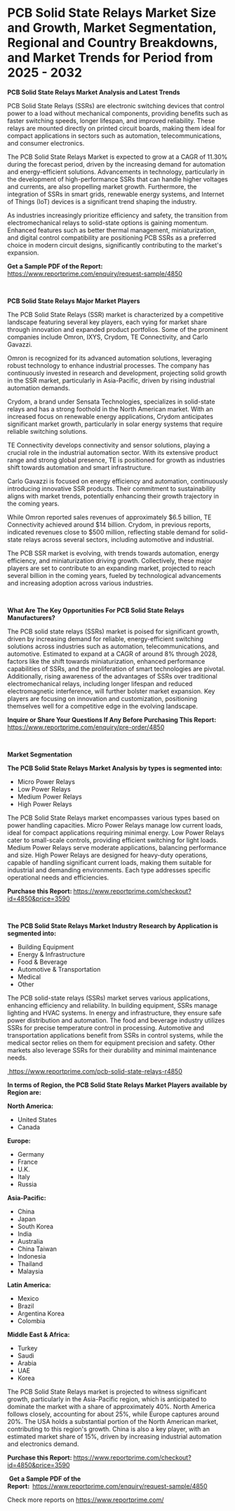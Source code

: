 <p><h1>PCB Solid State Relays Market Size and Growth, Market Segmentation, Regional and Country Breakdowns, and Market Trends for Period from 2025 -  2032</h1></p><p><strong>PCB Solid State Relays Market Analysis and Latest Trends</strong></p>
<p><p>PCB Solid State Relays (SSRs) are electronic switching devices that control power to a load without mechanical components, providing benefits such as faster switching speeds, longer lifespan, and improved reliability. These relays are mounted directly on printed circuit boards, making them ideal for compact applications in sectors such as automation, telecommunications, and consumer electronics.</p><p>The PCB Solid State Relays Market is expected to grow at a CAGR of 11.30% during the forecast period, driven by the increasing demand for automation and energy-efficient solutions. Advancements in technology, particularly in the development of high-performance SSRs that can handle higher voltages and currents, are also propelling market growth. Furthermore, the integration of SSRs in smart grids, renewable energy systems, and Internet of Things (IoT) devices is a significant trend shaping the industry.</p><p>As industries increasingly prioritize efficiency and safety, the transition from electromechanical relays to solid-state options is gaining momentum. Enhanced features such as better thermal management, miniaturization, and digital control compatibility are positioning PCB SSRs as a preferred choice in modern circuit designs, significantly contributing to the market's expansion.</p></p>
<p><strong>Get a Sample PDF of the Report:&nbsp;</strong> <a href="https://www.reportprime.com/enquiry/request-sample/4850?utm_campaign=3315&utm_medium=2&utm_source=Github&utm_content=ia&utm_term=19032025&utm_id=pcb-solid-state-relays">https://www.reportprime.com/enquiry/request-sample/4850</a></p>
<p>&nbsp;</p>
<p><strong>PCB Solid State Relays Major Market Players</strong></p>
<p><p>The PCB Solid State Relays (SSR) market is characterized by a competitive landscape featuring several key players, each vying for market share through innovation and expanded product portfolios. Some of the prominent companies include Omron, IXYS, Crydom, TE Connectivity, and Carlo Gavazzi.</p><p>Omron is recognized for its advanced automation solutions, leveraging robust technology to enhance industrial processes. The company has continuously invested in research and development, projecting solid growth in the SSR market, particularly in Asia-Pacific, driven by rising industrial automation demands.</p><p>Crydom, a brand under Sensata Technologies, specializes in solid-state relays and has a strong foothold in the North American market. With an increased focus on renewable energy applications, Crydom anticipates significant market growth, particularly in solar energy systems that require reliable switching solutions.</p><p>TE Connectivity develops connectivity and sensor solutions, playing a crucial role in the industrial automation sector. With its extensive product range and strong global presence, TE is positioned for growth as industries shift towards automation and smart infrastructure.</p><p>Carlo Gavazzi is focused on energy efficiency and automation, continuously introducing innovative SSR products. Their commitment to sustainability aligns with market trends, potentially enhancing their growth trajectory in the coming years.</p><p>While Omron reported sales revenues of approximately $6.5 billion, TE Connectivity achieved around $14 billion. Crydom, in previous reports, indicated revenues close to $500 million, reflecting stable demand for solid-state relays across several sectors, including automotive and industrial.</p><p>The PCB SSR market is evolving, with trends towards automation, energy efficiency, and miniaturization driving growth. Collectively, these major players are set to contribute to an expanding market, projected to reach several billion in the coming years, fueled by technological advancements and increasing adoption across various industries.</p></p>
<p>&nbsp;</p>
<p><strong>What Are The Key Opportunities For PCB Solid State Relays Manufacturers?</strong></p>
<p><p>The PCB solid state relays (SSRs) market is poised for significant growth, driven by increasing demand for reliable, energy-efficient switching solutions across industries such as automation, telecommunications, and automotive. Estimated to expand at a CAGR of around 8% through 2028, factors like the shift towards miniaturization, enhanced performance capabilities of SSRs, and the proliferation of smart technologies are pivotal. Additionally, rising awareness of the advantages of SSRs over traditional electromechanical relays, including longer lifespan and reduced electromagnetic interference, will further bolster market expansion. Key players are focusing on innovation and customization, positioning themselves well for a competitive edge in the evolving landscape.</p></p>
<p><strong>Inquire or Share Your Questions If Any Before Purchasing This Report:</strong> <a href="https://www.reportprime.com/enquiry/pre-order/4850?utm_campaign=3315&utm_medium=2&utm_source=Github&utm_content=ia&utm_term=19032025&utm_id=pcb-solid-state-relays">https://www.reportprime.com/enquiry/pre-order/4850</a></p>
<p>&nbsp;</p>
<p><strong>Market Segmentation</strong></p>
<p><strong>The PCB Solid State Relays Market Analysis by types is segmented into:</strong></p>
<p><ul><li>Micro Power Relays</li><li>Low Power Relays</li><li>Medium Power Relays</li><li>High Power Relays</li></ul></p>
<p><p>The PCB Solid State Relays market encompasses various types based on power handling capacities. Micro Power Relays manage low current loads, ideal for compact applications requiring minimal energy. Low Power Relays cater to small-scale controls, providing efficient switching for light loads. Medium Power Relays serve moderate applications, balancing performance and size. High Power Relays are designed for heavy-duty operations, capable of handling significant current loads, making them suitable for industrial and demanding environments. Each type addresses specific operational needs and efficiencies.</p></p>
<p><strong>Purchase this Report:&nbsp;</strong><a href="https://www.reportprime.com/checkout?id=4850&price=3590&utm_campaign=3315&utm_medium=2&utm_source=Github&utm_content=ia&utm_term=19032025&utm_id=pcb-solid-state-relays">https://www.reportprime.com/checkout?id=4850&price=3590</a></p>
<p>&nbsp;</p>
<p><strong>The PCB Solid State Relays Market Industry Research by Application is segmented into:</strong></p>
<p><ul><li>Building Equipment</li><li>Energy & Infrastructure</li><li>Food & Beverage</li><li>Automotive & Transportation</li><li>Medical</li><li>Other</li></ul></p>
<p><p>The PCB solid-state relays (SSRs) market serves various applications, enhancing efficiency and reliability. In building equipment, SSRs manage lighting and HVAC systems. In energy and infrastructure, they ensure safe power distribution and automation. The food and beverage industry utilizes SSRs for precise temperature control in processing. Automotive and transportation applications benefit from SSRs in control systems, while the medical sector relies on them for equipment precision and safety. Other markets also leverage SSRs for their durability and minimal maintenance needs.</p></p>
<p><a href="https://www.reportprime.com/pcb-solid-state-relays-r4850?utm_campaign=3315&utm_medium=2&utm_source=Github&utm_content=ia&utm_term=19032025&utm_id=pcb-solid-state-relays">&nbsp;https://www.reportprime.com/pcb-solid-state-relays-r4850</a></p>
<p><strong>In terms of Region, the PCB Solid State Relays Market Players available by Region are:</strong></p>
<p>
    <p> <strong> North America: </strong>
        <ul>
            <li>United States</li>
            <li>Canada</li>
        </ul>
        </p> 
    <p> <strong> Europe: </strong>
        <ul>
            <li>Germany</li>
            <li>France</li>
            <li>U.K.</li>
            <li>Italy</li>
            <li>Russia</li>
        </ul>
        </p> 
    <p> <strong> Asia-Pacific: </strong>
        <ul>
            <li>China</li>
            <li>Japan</li>
            <li>South Korea</li>
            <li>India</li>
            <li>Australia</li>
            <li>China Taiwan</li>
            <li>Indonesia</li>
            <li>Thailand</li>
            <li>Malaysia</li>
        </ul>
        </p> 
    <p> <strong> Latin America: </strong>
        <ul>
            <li>Mexico</li>
            <li>Brazil</li>
            <li>Argentina Korea</li>
            <li>Colombia</li>
        </ul>
        </p> 
    <p> <strong> Middle East & Africa: </strong>
        <ul>
            <li>Turkey</li>
            <li>Saudi</li>
            <li>Arabia</li>
            <li>UAE</li>
            <li>Korea</li>
        </ul>
    </p>
    </p>
<p><p>The PCB Solid State Relays market is projected to witness significant growth, particularly in the Asia-Pacific region, which is anticipated to dominate the market with a share of approximately 40%. North America follows closely, accounting for about 25%, while Europe captures around 20%. The USA holds a substantial portion of the North American market, contributing to this region's growth. China is also a key player, with an estimated market share of 15%, driven by increasing industrial automation and electronics demand.</p></p>
<p><strong>Purchase this Report: </strong><a href="https://www.reportprime.com/checkout?id=4850&price=3590&utm_campaign=3315&utm_medium=2&utm_source=Github&utm_content=ia&utm_term=19032025&utm_id=pcb-solid-state-relays">https://www.reportprime.com/checkout?id=4850&price=3590</a></p>
<p>&nbsp;<strong>Get a Sample PDF of the Report:&nbsp;&nbsp;</strong><a href="https://www.reportprime.com/enquiry/request-sample/4850?utm_campaign=3315&utm_medium=2&utm_source=Github&utm_content=ia&utm_term=19032025&utm_id=pcb-solid-state-relays">https://www.reportprime.com/enquiry/request-sample/4850</a></p>
<p><strong></strong></p>
<p>Check more reports on <a href="https://www.reportprime.com/?utm_campaign=3315&utm_medium=2&utm_source=Github&utm_content=ia&utm_term=19032025&utm_id=pcb-solid-state-relays">https://www.reportprime.com/</a></p>